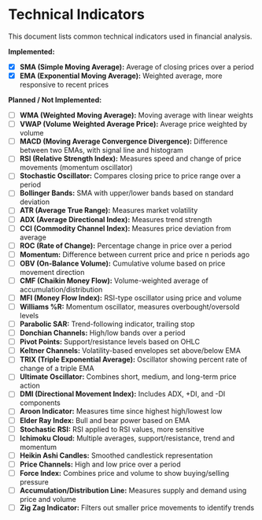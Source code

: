# Technical Indicators

This document lists common technical indicators used in financial analysis.

**Implemented:**

*   [x] **SMA (Simple Moving Average):** Average of closing prices over a period
*   [x] **EMA (Exponential Moving Average):** Weighted average, more responsive to recent prices

**Planned / Not Implemented:**

*   [ ] **WMA (Weighted Moving Average):** Moving average with linear weights
*   [ ] **VWAP (Volume Weighted Average Price):** Average price weighted by volume
*   [ ] **MACD (Moving Average Convergence Divergence):** Difference between two EMAs, with signal line and histogram
*   [ ] **RSI (Relative Strength Index):** Measures speed and change of price movements (momentum oscillator)
*   [ ] **Stochastic Oscillator:** Compares closing price to price range over a period
*   [ ] **Bollinger Bands:** SMA with upper/lower bands based on standard deviation
*   [ ] **ATR (Average True Range):** Measures market volatility
*   [ ] **ADX (Average Directional Index):** Measures trend strength
*   [ ] **CCI (Commodity Channel Index):** Measures price deviation from average
*   [ ] **ROC (Rate of Change):** Percentage change in price over a period
*   [ ] **Momentum:** Difference between current price and price n periods ago
*   [ ] **OBV (On-Balance Volume):** Cumulative volume based on price movement direction
*   [ ] **CMF (Chaikin Money Flow):** Volume-weighted average of accumulation/distribution
*   [ ] **MFI (Money Flow Index):** RSI-type oscillator using price and volume
*   [ ] **Williams %R:** Momentum oscillator, measures overbought/oversold levels
*   [ ] **Parabolic SAR:** Trend-following indicator, trailing stop
*   [ ] **Donchian Channels:** High/low bands over a period
*   [ ] **Pivot Points:** Support/resistance levels based on OHLC
*   [ ] **Keltner Channels:** Volatility-based envelopes set above/below EMA
*   [ ] **TRIX (Triple Exponential Average):** Oscillator showing percent rate of change of a triple EMA
*   [ ] **Ultimate Oscillator:** Combines short, medium, and long-term price action
*   [ ] **DMI (Directional Movement Index):** Includes ADX, +DI, and -DI components
*   [ ] **Aroon Indicator:** Measures time since highest high/lowest low
*   [ ] **Elder Ray Index:** Bull and bear power based on EMA
*   [ ] **Stochastic RSI:** RSI applied to RSI values, more sensitive
*   [ ] **Ichimoku Cloud:** Multiple averages, support/resistance, trend and momentum
*   [ ] **Heikin Ashi Candles:** Smoothed candlestick representation
*   [ ] **Price Channels:** High and low price over a period
*   [ ] **Force Index:** Combines price and volume to show buying/selling pressure
*   [ ] **Accumulation/Distribution Line:** Measures supply and demand using price and volume
*   [ ] **Zig Zag Indicator:** Filters out smaller price movements to identify trends